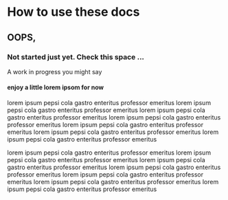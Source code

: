 # How to use these docs

## OOPS,

### Not started just yet. Check this space ...

A work in progress you might say

#### enjoy a little lorem ipsom for now

lorem ipsum pepsi cola gastro enteritus professor emeritus lorem ipsum pepsi cola gastro enteritus professor emeritus lorem ipsum pepsi cola gastro enteritus professor emeritus lorem ipsum pepsi cola gastro enteritus professor emeritus lorem ipsum pepsi cola gastro enteritus professor emeritus lorem ipsum pepsi cola gastro enteritus professor emeritus lorem ipsum pepsi cola gastro enteritus professor emeritus

lorem ipsum pepsi cola gastro enteritus professor emeritus lorem ipsum pepsi cola gastro enteritus professor emeritus lorem ipsum pepsi cola gastro enteritus professor emeritus lorem ipsum pepsi cola gastro enteritus professor emeritus lorem ipsum pepsi cola gastro enteritus professor emeritus lorem ipsum pepsi cola gastro enteritus professor emeritus lorem ipsum pepsi cola gastro enteritus professor emeritus
